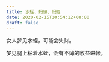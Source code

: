 ```yaml
---
title: 水蛭、蚂蟥、蚂蝗
date: 2020-02-15T20:54:12+08:00
draft: false
---
```


女人梦见水蛭，可能会失财。


梦见腿上粘着水蛭，会有不薄的收益进帐。
